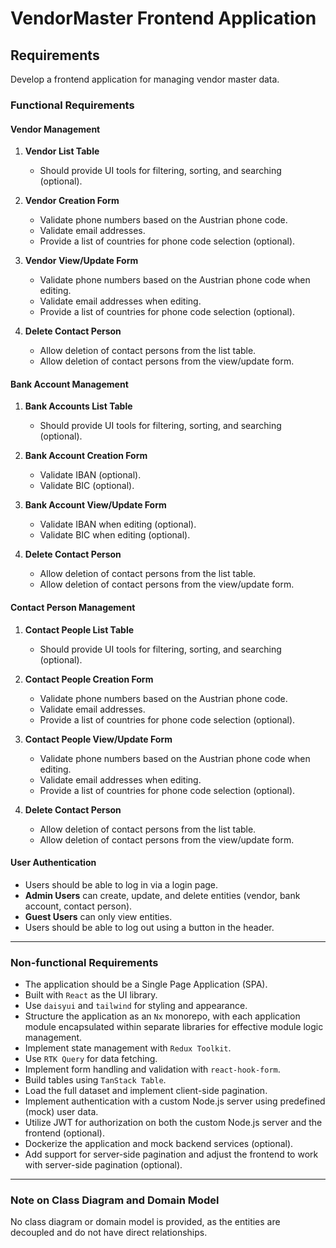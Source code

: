 # VendorMaster Frontend Application

## Requirements

Develop a frontend application for managing vendor master data.

### Functional Requirements

#### Vendor Management

1. **Vendor List Table**
   - Should provide UI tools for filtering, sorting, and searching (optional).

2. **Vendor Creation Form**
   - Validate phone numbers based on the Austrian phone code.
   - Validate email addresses.
   - Provide a list of countries for phone code selection (optional).

3. **Vendor View/Update Form**
   - Validate phone numbers based on the Austrian phone code when editing.
   - Validate email addresses when editing.
   - Provide a list of countries for phone code selection (optional).

4. **Delete Contact Person**
   - Allow deletion of contact persons from the list table.
   - Allow deletion of contact persons from the view/update form.

#### Bank Account Management

1. **Bank Accounts List Table**
   - Should provide UI tools for filtering, sorting, and searching (optional).

2. **Bank Account Creation Form**
   - Validate IBAN (optional).
   - Validate BIC (optional).

3. **Bank Account View/Update Form**
   - Validate IBAN when editing (optional).
   - Validate BIC when editing (optional).

4. **Delete Contact Person**
   - Allow deletion of contact persons from the list table.
   - Allow deletion of contact persons from the view/update form.

#### Contact Person Management

1. **Contact People List Table**
   - Should provide UI tools for filtering, sorting, and searching (optional).

2. **Contact People Creation Form**
   - Validate phone numbers based on the Austrian phone code.
   - Validate email addresses.
   - Provide a list of countries for phone code selection (optional).

3. **Contact People View/Update Form**
   - Validate phone numbers based on the Austrian phone code when editing.
   - Validate email addresses when editing.
   - Provide a list of countries for phone code selection (optional).

4. **Delete Contact Person**
   - Allow deletion of contact persons from the list table.
   - Allow deletion of contact persons from the view/update form.

#### User Authentication

- Users should be able to log in via a login page.
- **Admin Users** can create, update, and delete entities (vendor, bank account, contact person).
- **Guest Users** can only view entities.
- Users should be able to log out using a button in the header.

---

### Non-functional Requirements

- The application should be a Single Page Application (SPA).
- Built with `React` as the UI library.
- Use `daisyui` and `tailwind` for styling and appearance.
- Structure the application as an `Nx` monorepo, with each application module encapsulated within separate libraries for effective module logic management.
- Implement state management with `Redux Toolkit`.
- Use `RTK Query` for data fetching.
- Implement form handling and validation with `react-hook-form`.
- Build tables using `TanStack Table`.
- Load the full dataset and implement client-side pagination.
- Implement authentication with a custom Node.js server using predefined (mock) user data.
- Utilize JWT for authorization on both the custom Node.js server and the frontend (optional).
- Dockerize the application and mock backend services (optional).
- Add support for server-side pagination and adjust the frontend to work with server-side pagination (optional).

---

### Note on Class Diagram and Domain Model

No class diagram or domain model is provided, as the entities are decoupled and do not have direct relationships.

